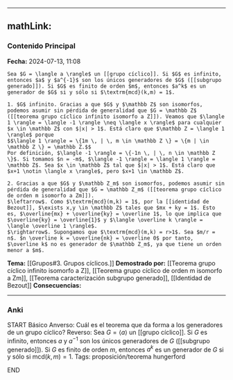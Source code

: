 
---
mathLink:
---
### Contenido Principal

**Fecha:** 2024-07-13, 11:08

```ad-theorem
Sea $G = \langle a \rangle$ un [[grupo cíclico]]. Si $G$ es infinito, entonces $a$ y $a^{-1}$ son los únicos generadores de $G$ ([[subgrupo generado]]). Si $G$ es finito de orden $m$, entonces $a^k$ es un generador de $G$ si y sólo si $\textrm{mcd}(k,m) = 1$.
```

```ad-proof
1. $G$ infinito. Gracias a que $G$ y $\mathbb Z$ son isomorfos, podemos asumir sin pérdida de generalidad que $G = \mathbb Z$ ([[teorema grupo cíclico infinito isomorfo a Z]]). Veamos que $\langle 1 \rangle = \langle -1 \rangle \neq \langle x \rangle$ para cualquier $x \in \mathbb Z$ con $|x| > 1$. Está claro que $\mathbb Z = \langle 1 \rangle$ porque
$$\langle 1 \rangle = \{1m \, | \, m \in \mathbb Z \} = \{m | \in \mathbb Z \} = \mathbb Z.$$
Por definición, $\langle -1 \rangle = \{-1n \, | \, n \in \mathbb Z \}$. Si tomamos $n = -m$, $\langle -1 \rangle = \langle 1 \rangle = \mathbb Z$. Sea $x \in \mathbb Z$ tal que $|x| > 1$. Está claro que $x+1 \notin \langle x \rangle$, pero $x+1 \in \mathbb Z$.

2. Gracias a que $G$ y $\mathbb Z_m$ son isomorfos, podemos asumir sin pérdida de generalidad que $G = \mathbb Z_m$ ([[teorema grupo cíclico de orden m isomorfo a Zm]]).
$\leftarrow$. Como $\textrm{mcd}(m,k) = 1$, por la [[identidad de Bezout]], $\exists x,y \in \mathbb Z$ tales que $mx + ky = 1$. Esto es, $\overline{mx} + \overline{ky} = \overline 1$, lo que implica que $\overline{ky} = \overline{1}$ y $\langle \overline k \rangle = \langle \overline 1 \rangle$.
$\rightarrow$. Supongamos que $\textrm{mcd}(m,k) = r>1$. Sea $m/r = n$. $n \overline k = \overline{nk} = \overline 0$ por tanto, $\overline k$ no es generador de $\mathbb Z_m$, ya que tiene un orden menor a $m$.
```

**Tema:** [[Grupos#3. Grupos cíclicos.]]
**Demostrado por:** [[Teorema grupo cíclico infinito isomorfo a Z]], [[Teorema grupo cíclico de orden m isomorfo a Zm]], [[Teorema caracterización subgrupo generado]], [[Identidad de Bezout]]
**Consecuencias:**

---
### Anki

START
Básico
Anverso: Cuál es el teorema que da forma a los generadores de un grupo cíclico?
Reverso: Sea $G = \langle a \rangle$ un [[grupo cíclico]]. Si $G$ es infinito, entonces $a$ y $a^{-1}$ son los únicos generadores de $G$ ([[subgrupo generado]]). Si $G$ es finito de orden $m$, entonces $a^k$ es un generador de $G$ si y sólo si $\textrm{mcd}(k,m) = 1$.
Tags: proposición/teorema hungerford
<!--ID: 1721211802892-->
END

